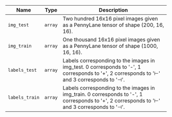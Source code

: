 |Name|Type|Description|
|-|-|-|
|`img_test`|`array`|Two hundred 16x16 pixel images given as a PennyLane tensor of shape (200, 16, 16).|
|`img_train`|`array`|One thousand 16x16 pixel images given as a PennyLane tensor of shape (1000, 16, 16).|
|`labels_test`|`array`|Labels corresponding to the images in img_test. 0 corresponds to '-', 1 corresponds to '+', 2 corresponds to '⊢' and 3 corresponds to '⊣'.|
|`labels_train`|`array`|Labels corresponding to the images in img_train. 0 corresponds to '-', 1 corresponds to '+', 2 corresponds to '⊢' and 3 corresponds to '⊣'.|